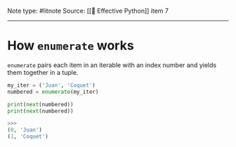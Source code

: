 Note type: #litnote
Source: [[📖 Effective Python]] item 7

---
# How `enumerate` works
`enumerate` pairs each item in an iterable with an index number and yields them together in a tuple.
```python
my_iter = ('Juan', 'Coquet')
numbered = enumerate(my_iter)

print(next(numbered))
print(next(numbered))

>>>
(0, 'Juan')
(1, 'Coquet')
```